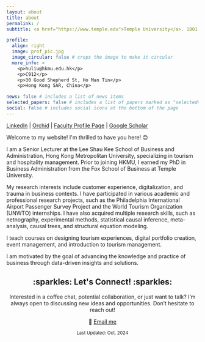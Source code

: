 ```yaml
---
layout: about
title: about
permalink: /
subtitle: <a href="https://www.temple.edu">Temple University</a>. 1801 N Broad St, Philadelphia, PA

profile:
  align: right
  image: prof_pic.jpg
  image_circular: false # crops the image to make it circular
  more_info: >
    <p>huliu@hkmu.edu.hk</p>
    <p>C912</p>
    <p>30 Good Shepherd St, Ho Man Tin</p>
    <p>Hong Kong SAR, China</p>

news: false # includes a list of news items
selected_papers: false # includes a list of papers marked as "selected={true}"
social: false # includes social icons at the bottom of the page
---
```

<p>
  <a href="https://www.linkedin.com/in/huimin-l-245409178/">LinkedIn</a> |
  <a href="https://orcid.org/0000-0003-0933-6371">Orchid</a> |
  <a href="https://scholars.hkmu.edu.hk/en/persons/huimin-liu">Faculty Profile Page</a> |
  <a href="https://scholar.google.com/citations?user=8Ggp74IAAAAJ&hl=en&authuser=1">Google Scholar</a>
</p>

Welcome to my website! I'm thrilled to have you here! 😊

I am a Senior Lecturer at the Lee Shau Kee School of Business and Administration, Hong Kong Metropolitan University, specializing in tourism and hospitality management. Prior to joining HKMU, I earned my PhD in Business Administration from the Fox School of Business at Temple University.

My research interests include customer experience, digitalization, and trauma in business contexts. I have participated in various academic and professional research projects, such as the Philadelphia International Airport Passenger Survey Project and the World Tourism Organization (UNWTO) internships. I have also acquired multiple research skills, such as netnography, experimental methods, statistical causal inference, meta-analysis, causal trees, and structural equation modeling. 

I teach courses on designing tourism experiences, digital portfolio creation, event management, and introduction to tourism management.

I am motivated by the goal of advancing the knowledge and practice of business through data-driven insights and solutions.

<h2 align="center">:sparkles: Let's Connect! :sparkles:</h2>

<p align="center">
Interested in a coffee chat, potential collaboration, or just want to talk? I’m always open to discussing new ideas and opportunities. Don’t hesitate to reach out!
</p>

<p align="center">
  📧 <a href="mailto:huliu@hkmu.edu.hk">Email me</a>
</p>

<p align="center"><sub>Last Updated: Oct. 2024</sub></p>
